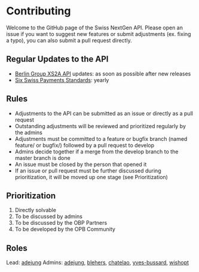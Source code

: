 # Contributing

Welcome to the GitHub page of the Swiss NextGen API. Please open an issue if you want to suggest new features or submit adjustments (ex. fixing a typo), you can also submit a pull request directly.

## Regular Updates to the API

- [Berlin Group XS2A API](https://www.berlin-group.org/nextgenpsd2-downloads) updates: as soon as possible after new releases
- [Six Swiss Payments Standards](https://www.six-group.com/en/products-services/banking-services/standardization/iso-payments.html): yearly

## Rules

- Adjustments to the API can be submitted as an issue or directly as a pull request
- Outstanding adjustments will be reviewed and prioritized regularly by the admins
- Adjustments must be committed to a feature or bugfix branch (named feature/<name> or bugfix/<name>) followed by a pull request to develop
- Admins decide together if a merge from the develop branch to the master branch is done
- An issue must be closed by the person that opened it
- If an issue or pull request must be further discussed during prioritization, it will be moved up one stage (see Prioritization)

## Prioritization

1. Directly solvable
2. To be discussed by admins
3. To be discussed by the OBP Partners
4. To be developed by the OPB Community

## Roles

Lead: [adejung](https://github.com/adejung)
Admins: [adejung](https://github.com/adejung), [blehers](https://github.com/blehers), [chatelao](https://github.com/chatelao), [yves-bussard](https://github.com/yves-bussard), [wishopt](https://github.com/wishopt)